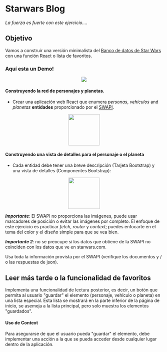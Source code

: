 # Starwars Blog

_La fuerza es fuerte con este ejercicio...._

## Objetivo

Vamos a construir una versión minimalista del [Banco de datos de Star Wars](https://www.starwars.com/databank) con una función React o lista de favoritos.

### Aquí esta un Demo!

<p align="center">
   <img src="https://projects.breatheco.de/json?slug=startwars-blog-reading-list&preview" />
</p>

#### Construyendo la red de personajes y planetas.

- Crear una aplicación web React que enumera _personas_, _vehiculos_ and _planetas_ **entidades** proporcionado por el [SWAPI](https://swapi.dev/documentation).

<p align="center">
   <img height="100" src="https://raw.githubusercontent.com/nachovz/projects/master/p/javascript/semi-senior/startwars-blog-reading-list/sw_data.png" />
</p>

#### Construyendo una vista de detalles para el personaje o el planeta

- Cada entidad debe tener una breve descripción (Tarjeta Bootstrap) y una vista de detalles (Componentes Bootstrap):

<p align="center">
   <img height="100" src="https://raw.githubusercontent.com/nachovz/projects/master/p/javascript/semi-senior/startwars-blog-reading-list/sw_data_details.png" />
</p>

***Importante***: El SWAPI no proporciona las imágenes, puede usar marcadores de posición o evitar las imágenes por completo. El enfoque de este ejercicio es practicar *fetch*, *router* y *context*; puedes enfocarte en el tema del color y el diseño simple para que se vea bien.

***Importante 2***: no se preocupe si los datos que obtiene de la SWAPI no coinciden con los datos que ve en starwars.com.

Usa toda la información provista por el SWAPI (verifique los documentos y / o las respuestas de json).

## Leer más tarde o la funcionalidad de favoritos

Implementa una funcionalidad de lectura posterior, es decir, un botón que permita al usuario "guardar" el elemento (personaje, vehículo o planeta) en una lista especial. Esta lista se mostrará en la parte inferior de la página de inicio, se asemeja a la lista principal, pero solo muestra los elementos "guardados".

#### Uso de Context

Para asegurarse de que el usuario pueda "guardar" el elemento, debe implementar una acción a la que se pueda acceder desde cualquier lugar dentro de la aplicación.

